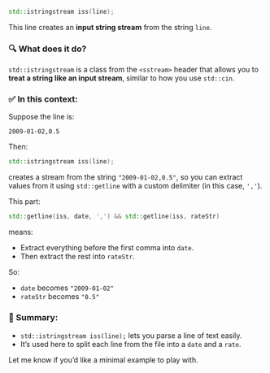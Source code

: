 ```cpp
std::istringstream iss(line);
```

This line creates an **input string stream** from the string `line`.

### 🔍 What does it do?

`std::istringstream` is a class from the `<sstream>` header that allows you to **treat a string like an input stream**, similar to how you use `std::cin`.

### ✅ In this context:

Suppose the line is:

```
2009-01-02,0.5
```

Then:

```cpp
std::istringstream iss(line);
```

creates a stream from the string `"2009-01-02,0.5"`, so you can extract values from it using `std::getline` with a custom delimiter (in this case, `','`).

This part:

```cpp
std::getline(iss, date, ',') && std::getline(iss, rateStr)
```

means:

* Extract everything before the first comma into `date`.
* Then extract the rest into `rateStr`.

So:

* `date` becomes `"2009-01-02"`
* `rateStr` becomes `"0.5"`

### 🧠 Summary:

* `std::istringstream iss(line);` lets you parse a line of text easily.
* It’s used here to split each line from the file into a `date` and a `rate`.

Let me know if you’d like a minimal example to play with.
